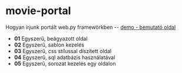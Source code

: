 movie-portal
============
Hogyan írjunk portált web.py framewörkben  -- [demo - bemutató oldal](http://part-mozi.hu)

* **01**  Egyszerű, beágyazott oldal
* **02**  Egyszerű, sablon kezelés
* **03**  Egyszerű, css stílussal díszített oldal
* **04**  Egyszerű, sql adatbázis használatával
* **05**  Egyszerű, sorozat kezelés egy oldalon

